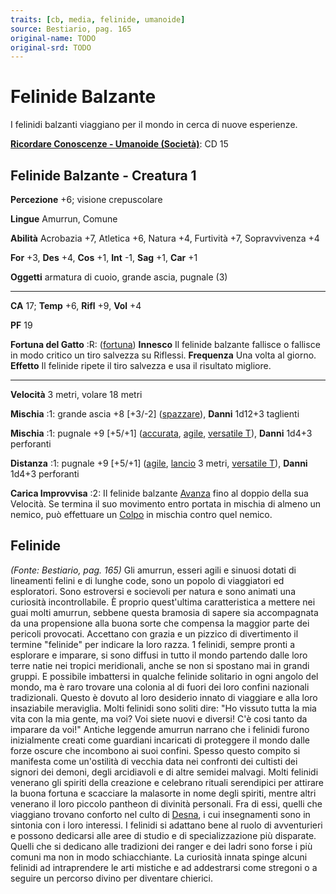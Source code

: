 ```yaml
---
traits: [cb, media, felinide, umanoide]
source: Bestiario, pag. 165
original-name: TODO
original-srd: TODO
---
```


# Felinide Balzante

I felinidi balzanti viaggiano per il mondo in cerca di nuove esperienze.

**[Ricordare Conoscenze - Umanoide (Società)](/azioni/abilita/ricordare-conoscenze)**:
CD 15

## Felinide Balzante - Creatura 1

**Percezione** +6; visione crepuscolare

**Lingue** Amurrun, Comune

**Abilità** Acrobazia +7, Atletica +6, Natura +4, Furtività +7, Sopravvivenza +4

**For** +3, **Des** +4, **Cos** +1, **Int** -1, **Sag** +1, **Car** +1

**Oggetti** armatura di cuoio, grande ascia, pugnale (3)

---

**CA** 17; **Temp** +6, **Rifl** +9, **Vol** +4

**PF** 19

**Fortuna del Gatto** :R: ([fortuna](/tratti/fortuna)) **Innesco** Il felinide
balzante fallisce o fallisce in modo critico un tiro salvezza su Riflessi.
**Frequenza** Una volta al giorno. **Effetto** Il felinide ripete il tiro
salvezza e usa il risultato migliore.

---

**Velocità** 3 metri, volare 18 metri

**Mischia** :1: grande ascia +8 \[+3/-2] ([spazzare](/tratti/spazzare)),
**Danni** 1d12+3 taglienti

**Mischia** :1: pugnale +9 \[+5/+1] ([accurata](/tratti/accurata),
[agile](/tratti/agile), [versatile T](/tratti/versatile)), **Danni** 1d4+3
perforanti

**Distanza** :1: pugnale +9 \[+5/+1] ([agile](/tratti/agile),
[lancio](/tratti/lancio) 3 metri, [versatile T](/tratti/versatile)), **Danni**
1d4+3 perforanti

**Carica Improvvisa** :2: Il felinide balzante [Avanza](/azioni/base/avanzare)
fino al doppio della sua Velocità. Se termina il suo movimento entro portata in
mischia di almeno un nemico, può effettuare un [Colpo](/azioni/base/colpire) in
mischia contro quel nemico.

## **Felinide**

_(Fonte: Bestiario, pag. 165)_ Gli amurrun, esseri agili e sinuosi dotati di
lineamenti felini e di lunghe code, sono un popolo di viaggiatori ed
esploratori. Sono estroversi e socievoli per natura e sono animati una curiosità
incontrollabile. È proprio quest'ultima caratteristica a mettere nei guai molti
amurrun, sebbene questa bramosia di sapere sia accompagnata da una propensione
alla buona sorte che compensa la maggior parte dei pericoli provocati. Accettano
con grazia e un pizzico di divertimento il termine "felinide" per indicare la
loro razza. 1 felinidi, sempre pronti a esplorare e imparare, si sono diffusi in
tutto il mondo partendo dalle loro terre natie nei tropici meridionali, anche se
non si spostano mai in grandi gruppi. E possibile imbattersi in qualche felinide
solitario in ogni angolo del mondo, ma è raro trovare una colonia al di fuori
dei loro confini nazionali tradizionali. Questo è dovuto al loro desiderio
innato di viaggiare e alla loro insaziabile meraviglia. Molti felinidi sono
soliti dire: "Ho vissuto tutta la mia vita con la mia gente, ma voi? Voi siete
nuovi e diversi! C'è cosi tanto da imparare da voi!" Antiche leggende amurrun
narrano che i felinidi furono inizialmente creati come guardiani incaricati di
proteggere il mondo dalle forze oscure che incombono ai suoi confini. Spesso
questo compito si manifesta come un'ostilità di vecchia data nei confronti dei
cultisti dei signori dei demoni, degli arcidiavoli e di altre semidei malvagi.
Molti felinidi venerano gli spiriti della creazione e celebrano rituali
serendipici per attirare la buona fortuna e scacciare la malasorte in nome degli
spiriti, mentre altri venerano il loro piccolo pantheon di divinità personali.
Fra di essi, quelli che viaggiano trovano conforto nel culto di
[Desna](/divinità/desna), i cui insegnamenti sono in sintonia con i loro
interessi. I felinidi si adattano bene al ruolo di avventurieri e possono
dedicarsi alle aree di studio e di specializzazione più disparate. Quelli che si
dedicano alle tradizioni dei ranger e dei ladri sono forse i più comuni ma non
in modo schiacchiante. La curiosità innata spinge alcuni felinidi ad
intraprendere le arti mistiche e ad addestrarsi come stregoni o a seguire un
percorso divino per diventare chierici.
